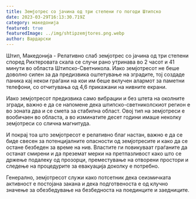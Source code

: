 ```yaml
---
title: Земјотрес со јачина од три степени го погоди Штипско
date: 2023-03-29T16:13:30.719Z
category: македонија
featured: true
featuredImage: ../img/shtipzemjtores.png.webp
author: Вардарски
---
```


Штип, Македонија - Релативно слаб земјотрес со јачина од три степени според Рихтеровата скала се случи рано утринава во 2 часот и 41 минути во областа Штипско-Светникола. Иако земјотресот не беше доволно силен за да предизвика оштетување на зградите, тој создаде паника кај некои граѓани на кои им беше вклучен алармот за паметни телефони, со отчитувања од 4,6 прикажани на нивните екрани.

Иако земјотресот предизвика само вибрации и без штета на околните згради, важно е да се напомене дека штипско-светниколскиот регион е во зоната два и се смета за стабилна област. Овој тип на земјотреси е вообичаен во областа, а во изминатите десет години имаше неколку земјотреси со слична магнитуда.

И покрај тоа што земјотресот е релативно благ настан, важно е да се биде свесен за потенцијалните опасности од земјотресите и како да се остане безбеден за време на нив. Властите ги повикуваат граѓаните да останат смирени и да преземат мерки на претпазливост како што се држење подалеку од прозорци, преместување на отворени простори и следење на процедурите за евакуација доколку е потребно.

Генерално, земјотресот служи како потсетник дека сеизмичката активност е постојана закана и дека подготвеноста е од клучно значење за обезбедување на безбедноста на поединците и заедниците.
